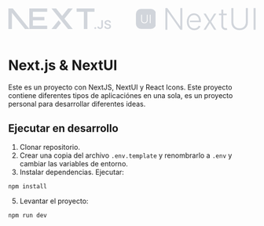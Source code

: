 <div style="margin-top: 20px;display: flex; justify-content: center; align-items:baseline; gap: 50px">
  <a href="https://nextjs.org/" style="color: #d1d5db;">
<svg fill="currentColor" width="300" height="60" role="img" viewBox="0 0 394 79"><path d="M261.919 0.0330722H330.547V12.7H303.323V79.339H289.71V12.7H261.919V0.0330722Z" ></path><path d="M149.052 0.0330722V12.7H94.0421V33.0772H138.281V45.7441H94.0421V66.6721H149.052V79.339H80.43V12.7H80.4243V0.0330722H149.052Z" ></path><path d="M183.32 0.0661486H165.506L229.312 79.3721H247.178L215.271 39.7464L247.127 0.126654L229.312 0.154184L206.352 28.6697L183.32 0.0661486Z" ></path><path d="M201.6 56.7148L192.679 45.6229L165.455 79.4326H183.32L201.6 56.7148Z" ></path><path clip-rule="evenodd" d="M80.907 79.339L17.0151 0H0V79.3059H13.6121V16.9516L63.8067 79.339H80.907Z"  fill-rule="evenodd"></path><path d="M333.607 78.8546C332.61 78.8546 331.762 78.5093 331.052 77.8186C330.342 77.1279 329.991 76.2917 330 75.3011C329.991 74.3377 330.342 73.5106 331.052 72.8199C331.762 72.1292 332.61 71.7838 333.607 71.7838C334.566 71.7838 335.405 72.1292 336.115 72.8199C336.835 73.5106 337.194 74.3377 337.204 75.3011C337.194 75.9554 337.028 76.5552 336.696 77.0914C336.355 77.6368 335.922 78.064 335.377 78.373C334.842 78.6911 334.252 78.8546 333.607 78.8546Z" ></path><path d="M356.84 45.4453H362.872V68.6846C362.863 70.8204 362.401 72.6472 361.498 74.1832C360.585 75.7191 359.321 76.8914 357.698 77.7185C356.084 78.5364 354.193 78.9546 352.044 78.9546C350.079 78.9546 348.318 78.6001 346.75 77.9094C345.182 77.2187 343.937 76.1826 343.024 74.8193C342.101 73.456 341.649 71.7565 341.649 69.7207H347.691C347.7 70.6114 347.903 71.3838 348.29 72.0291C348.677 72.6744 349.212 73.1651 349.895 73.5105C350.586 73.8559 351.38 74.0286 352.274 74.0286C353.243 74.0286 354.073 73.8286 354.746 73.4196C355.419 73.0197 355.936 72.4199 356.296 71.6201C356.646 70.8295 356.831 69.8479 356.84 68.6846V45.4453Z" ></path><path d="M387.691 54.5338C387.544 53.1251 386.898 52.0254 385.773 51.2438C384.638 50.4531 383.172 50.0623 381.373 50.0623C380.11 50.0623 379.022 50.2532 378.118 50.6258C377.214 51.0075 376.513 51.5164 376.033 52.1617C375.554 52.807 375.314 53.5432 375.295 54.3703C375.295 55.061 375.461 55.6608 375.784 56.1607C376.107 56.6696 376.54 57.0968 377.103 57.4422C377.656 57.7966 378.274 58.0874 378.948 58.3237C379.63 58.56 380.313 58.76 380.995 58.9236L384.14 59.6961C385.404 59.9869 386.631 60.3778 387.802 60.8776C388.973 61.3684 390.034 61.9955 390.965 62.7498C391.897 63.5042 392.635 64.413 393.179 65.4764C393.723 66.5397 394 67.7848 394 69.2208C394 71.1566 393.502 72.8562 392.496 74.3285C391.491 75.7917 390.043 76.9369 388.143 77.764C386.252 78.582 383.965 79 381.272 79C378.671 79 376.402 78.6002 374.493 77.8004C372.575 77.0097 371.08 75.8463 370.001 74.3194C368.922 72.7926 368.341 70.9294 368.258 68.7391H374.235C374.318 69.8842 374.687 70.8386 375.314 71.6111C375.95 72.3745 376.78 72.938 377.795 73.3197C378.819 73.6923 379.962 73.8832 381.226 73.8832C382.545 73.8832 383.707 73.6832 384.712 73.2924C385.708 72.9016 386.492 72.3564 387.055 71.6475C387.627 70.9476 387.913 70.1206 387.922 69.1754C387.913 68.312 387.654 67.5939 387.156 67.0304C386.649 66.467 385.948 65.9944 385.053 65.6127C384.15 65.231 383.098 64.8856 381.899 64.5857L378.081 63.6223C375.323 62.9225 373.137 61.8592 371.541 60.4323C369.937 59.0054 369.143 57.115 369.143 54.7429C369.143 52.798 369.678 51.0894 370.758 49.6261C371.827 48.1629 373.294 47.0268 375.148 46.2179C377.011 45.4 379.114 45 381.456 45C383.836 45 385.92 45.4 387.719 46.2179C389.517 47.0268 390.929 48.1538 391.952 49.5897C392.976 51.0257 393.511 52.6707 393.539 54.5338H387.691Z" ></path></svg>
</a>

<a  href="https://nextui.org/" style="display: flex; align-items: center; gap: 20px; color: #d1d5db"><svg role="img" fill="currentColor" width="60" height="60" viewBox="0 0 43 43" ><path d="M32 43H11a10.928 10.928 0 01-7.778-3.222A10.928 10.928 0 010 32V11a10.928 10.928 0 013.222-7.778A10.928 10.928 0 0111 0h21a10.929 10.929 0 017.779 3.222A10.927 10.927 0 0143 11v21a10.927 10.927 0 01-3.222 7.778A10.929 10.929 0 0132 43zM11.314 12.293v12.033a6.35 6.35 0 00.87 3.31 6.243 6.243 0 002.422 2.3 7.458 7.458 0 003.595.843 7.474 7.474 0 003.6-.839 6.2 6.2 0 002.418-2.3 6.381 6.381 0 00.869-3.315V12.292h-1.659V24.21a5.149 5.149 0 01-.643 2.578 4.6 4.6 0 01-1.824 1.779 5.668 5.668 0 01-2.759.648 5.646 5.646 0 01-2.756-.648 4.64 4.64 0 01-1.823-1.779 5.116 5.116 0 01-.648-2.578V12.292zm18.6 0v18.175h1.66V12.293z"></path></svg>
<svg role="img" width="270" height="70" fill="currentColor" viewBox="0 0 100 24.48"><path d="M18.745 0v24.069h-2.139L2.386 3.914h-.188v20.155H0V0h2.127l14.267 20.179h.188V0zm13.256 24.445a7.934 7.934 0 01-4.371-1.181 7.79 7.79 0 01-2.85-3.279 11.069 11.069 0 01-1-4.836 11.2 11.2 0 011-4.848 8.1 8.1 0 012.785-3.326 7.175 7.175 0 014.119-1.2 7.689 7.689 0 012.832.535 7.042 7.042 0 012.45 1.634 7.836 7.836 0 011.722 2.756 11.015 11.015 0 01.635 3.931v1.034h-12.1V13.82h9.963a6.882 6.882 0 00-.7-3.132 5.55 5.55 0 00-1.939-2.2 5.11 5.11 0 00-2.862-.811 5.121 5.121 0 00-3.02.917 6.251 6.251 0 00-2.039 2.421 7.513 7.513 0 00-.746 3.291v1.1a8.822 8.822 0 00.746 3.755 5.751 5.751 0 002.124 2.487 5.9 5.9 0 003.255.881 5.873 5.873 0 002.251-.4 4.843 4.843 0 001.634-1.075 4.729 4.729 0 001-1.487l1.986.646a5.885 5.885 0 01-1.346 2.1 6.889 6.889 0 01-2.327 1.545 8.251 8.251 0 01-3.202.587zm12.74-18.428l4.654 7.7 4.654-7.7h2.433l-5.806 9.026 5.806 9.026H54.05l-4.654-7.451-4.655 7.451H42.32l5.735-9.026-5.735-9.026zm23.246 0v1.822h-8.615V6.017zm-5.923-4.325h2.1v17.664a3.414 3.414 0 00.388 1.769 2.159 2.159 0 001.011.9 3.363 3.363 0 001.328.264 4.045 4.045 0 00.705-.053q.294-.053.517-.112l.447 1.892a5.433 5.433 0 01-.752.217 5.162 5.162 0 01-1.1.1 5.1 5.1 0 01-2.215-.505 4.337 4.337 0 01-1.743-1.499 4.3 4.3 0 01-.682-2.48zM89.211 0h2.2v15.936a8.411 8.411 0 01-1.152 4.389 8.18 8.18 0 01-3.2 3.044 9.854 9.854 0 01-4.77 1.111 9.82 9.82 0 01-4.76-1.116 8.225 8.225 0 01-3.208-3.044 8.379 8.379 0 01-1.152-4.384V0h2.2v15.783a6.747 6.747 0 00.858 3.414 6.13 6.13 0 002.415 2.356 7.444 7.444 0 003.649.858 7.478 7.478 0 003.655-.858 6.08 6.08 0 002.413-2.353 6.784 6.784 0 00.852-3.414zM100 0v24.069h-2.2V0z"></path></svg></a>

</div>

# Next.js & NextUI
Este es un proyecto con NextJS, NextUI y React Icons. Este proyecto contiene diferentes tipos de aplicaciónes en una sola, es un proyecto personal para desarrollar diferentes ideas.

## Ejecutar en desarrollo
1. Clonar repositorio.
3. Crear una copia del archivo ```.env.template``` y renombrarlo a ```.env``` y cambiar las variables de entorno.
4. Instalar dependencias. Ejecutar:
  ```
  npm install
  ```
5. Levantar el proyecto:
  ```
  npm run dev
  ```